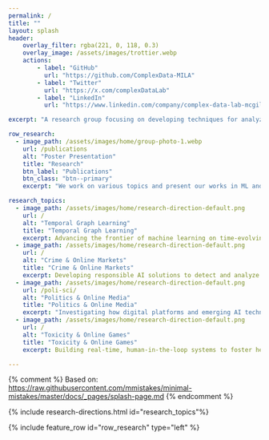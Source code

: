 ```yaml
---
permalink: /
title: ""
layout: splash
header:
    overlay_filter: rgba(221, 0, 118, 0.3)
    overlay_image: /assets/images/trottier.webp
    actions:
        - label: "GitHub"
          url: "https://github.com/ComplexData-MILA"
        - label: "Twitter"
          url: "https://x.com/complexDataLab"
        - label: "LinkedIn"
          url: "https://www.linkedin.com/company/complex-data-lab-mcgill-mila"

excerpt: "A research group focusing on developing techniques for analyzing complex data from online societies, with applications to enhance the health and safety of online spaces."

row_research:
  - image_path: /assets/images/home/group-photo-1.webp
    url: /publications
    alt: "Poster Presentation"
    title: "Research"
    btn_label: "Publications"
    btn_class: "btn--primary"
    excerpt: "We work on various topics and present our works in ML and NLP conferences and journals."

research_topics:
  - image_path: /assets/images/home/research-direction-default.png
    url: /
    alt: "Temporal Graph Learning"
    title: "Temporal Graph Learning"
    excerpt: Advancing the frontier of machine learning on time-evolving graphs to better model and predict dynamic real-world networks and relationships.
  - image_path: /assets/images/home/research-direction-default.png
    url: /
    alt: "Crime & Online Markets"
    title: "Crime & Online Markets"
    excerpt: Developing responsible AI solutions to detect and analyze suspicious online patterns, supporting law enforcement and organizations in protecting vulnerable individuals from exploitation
  - image_path: /assets/images/home/research-direction-default.png
    url: /poli-sci/
    alt: "Politics & Online Media"
    title: "Politics & Online Media"
    excerpt: "Investigating how digital platforms and emerging AI technologies shape political discourse, social polarization, and information ecosystems through data-driven computational social science"
  - image_path: /assets/images/home/research-direction-default.png
    url: /
    alt: "Toxicity & Online Games"
    title: "Toxicity & Online Games"
    excerpt: Building real-time, human-in-the-loop systems to foster healthier gaming communities, partnering with industry leaders to deploy scalable solutions that adapt to emerging challenges.

---
```

{% comment %}
Based on: https://raw.githubusercontent.com/mmistakes/minimal-mistakes/master/docs/_pages/splash-page.md
{% endcomment %}


{% include research-directions.html id="research_topics"%}

{% include feature_row id="row_research" type="left" %}
